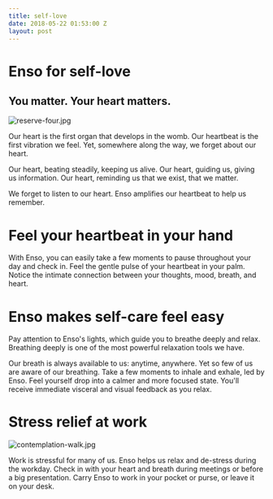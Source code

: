 ```yaml
---
title: self-love
date: 2018-05-22 01:53:00 Z
layout: post
---
```


# Enso for self-love
## You matter. Your heart matters.
![reserve-four.jpg](/uploads/reserve-four.jpg)

Our heart is the first organ that develops in the womb. Our heartbeat is the first vibration we feel. Yet, somewhere along the way, we forget about our heart. 

Our heart, beating steadily, keeping us alive. Our heart, guiding us, giving us information. Our heart, reminding us that we exist, that we matter.

We forget to listen to our heart. Enso amplifies our heartbeat to help us remember. 

# Feel your heartbeat in your hand

With Enso, you can easily take a few moments to pause throughout your day and check in. Feel the gentle pulse of your heartbeat in your palm. Notice the intimate connection between your thoughts, mood, breath, and heart. 

# Enso makes self-care feel easy 

Pay attention to Enso's lights, which guide you to breathe deeply and relax. Breathing deeply is one of the most powerful relaxation tools we have.  

Our breath is always available to us: anytime, anywhere. Yet so few of us are aware of our breathing. Take a few moments to inhale and exhale, led by Enso. Feel yourself drop into a calmer and more focused state. You'll receive immediate visceral and visual feedback as you relax.

# Stress relief at work 
![contemplation-walk.jpg](/uploads/contemplation-walk.jpg)

Work is stressful for many of us. Enso helps us relax and de-stress during the workday. Check in with your heart and breath during meetings or before a big presentation. Carry Enso to work in your pocket or purse, or leave it on your desk. 


